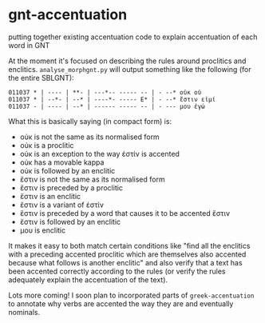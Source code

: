 # gnt-accentuation

putting together existing accentuation code to explain accentuation of each word in GNT

At the moment it's focused on describing the rules around proclitics and enclitics. `analyse_morphgnt.py` will output something like the following (for the entire SBLGNT):

    011037 * | ---- | **- | ---*-- ----- -- | - --* οὐκ οὐ
    011037 * | --*- | --* | ----*- ----- E* | - --* ἔστιν εἰμί
    011037 - | ---- | --* | ------ ----- -- | - --- μου ἐγώ
    
What this is basically saying (in compact form) is:

- οὐκ is not the same as its normalised form
- οὐκ is a proclitic
- οὐκ is an exception to the way ἐστίν is accented
- οὐκ has a movable kappa
- οὐκ is followed by an enclitic
- ἔστιν is not the same as its normalised form
- ἔστιν is preceded by a proclitic
- ἔστιν is an enclitic
- ἔστιν is a variant of ἐστίν
- ἔστιν is preceded by a word that causes it to be accented ἔστιν
- ἔστιν is followed by an enclitic 
- μου is enclitic
    
It makes it easy to both match certain conditions like "find all the enclitics with a preceding accented proclitic which are themselves also accented because what follows is another enclitic" and also verify that a text has been accented correctly according to the rules (or verify the rules adequately explain the accentuation of the text).

Lots more coming! I soon plan to incorporated parts of `greek-accentuation` to annotate why verbs are accented the way they are and eventually nominals.
